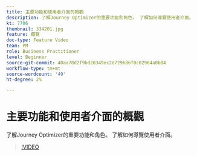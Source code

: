 ```yaml
---
title: 主要功能和使用者介面的概觀
description: 了解Journey Optimizer的重要功能和角色。 了解如何導覽使用者介面。
kt: 7706
thumbnail: 334201.jpg
feature: 概覽
doc-type: Feature Video
team: PM
role: Business Practitioner
level: Beginner
source-git-commit: 40aa78d2f9bd20349ec2d729686f0c02964a0b84
workflow-type: tm+mt
source-wordcount: '49'
ht-degree: 2%

---
```



# 主要功能和使用者介面的概觀

了解Journey Optimizer的重要功能和角色。 了解如何導覽使用者介面。

>[!VIDEO](https://video.tv.adobe.com/v/334201?quality=12)
